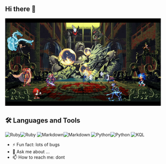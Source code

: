 ## Hi there 👋

<!--
**sigSandor/sigSandor** is a ✨ _special_ ✨ repository because its `README.md` (this file) appears on your GitHub profile.

Here are some ideas to get you started:

- 🔭 I’m currently working on ...
- 🌱 I’m currently learning ...
- 👯 I’m looking to collaborate on ...
- 🤔 I’m looking for help with ...
- 💬 Ask me about ...
- 📫 How to reach me: ...
- 😄 Pronouns: ...
- ⚡ Fun fact: ...
-->

![gef](gef.gif)

## 🛠️ Languages and Tools
<img src="https://cdn.jsdelivr.net/gh/devicons/devicon/icons/ruby/ruby-original.svg" width="40" height="40" alt="Ruby" />![Ruby](https://img.shields.io/badge/-Ruby-CC342D?logo=ruby&logoColor=white&style=flat)
<img src="https://cdn.jsdelivr.net/gh/devicons/devicon/icons/markdown/markdown-original.svg" width="40" height="40" alt="Markdown" />![Markdown](https://img.shields.io/badge/-Markdown-000000?logo=markdown&logoColor=white&style=flat)
<img src="https://cdn.jsdelivr.net/gh/devicons/devicon/icons/python/python-original.svg" width="40" height="40" alt="Python" />![Python](https://img.shields.io/badge/-Python-3776AB?logo=python&logoColor=white&style=flat)
![KQL](https://img.shields.io/badge/-KQL-0078D7?logo=microsoft&logoColor=white&style=flat)

- ⚡ Fun fact: lots of bugs
- 💬 Ask me about ...
- 📫 How to reach me: dont
